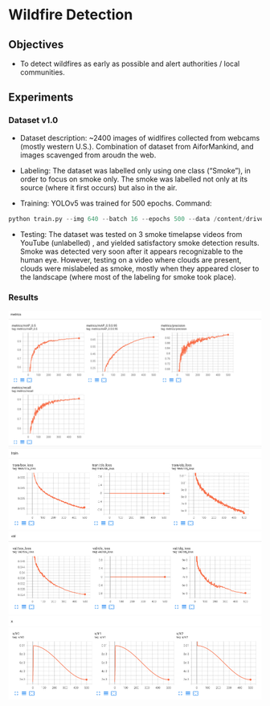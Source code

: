 # Wildfire Detection

## Objectives

- To detect wildfires as early as possible and alert authorities / local communities.

## Experiments

### Dataset v1.0

- Dataset description: ~2400 images of widlfires collected from webcams (mostly western U.S.). Combination of dataset from AiforMankind, and images scavenged from aroudn the web.

- Labeling: The dataset was labelled only using one class (“Smoke”), in order to focus on smoke only. The smoke was labelled not only at its source (where it first occurs) but also in the air.

- Training: YOLOv5 was trained for 500 epochs.
Command:

```python
python train.py --img 640 --batch 16 --epochs 500 --data /content/drive/MyDrive/fireflyer/Detection\ system/datasets/v1.0/yolo_format/data.yaml --cache
```

- Testing: The dataset was tested on 3 smoke timelapse videos from YouTube (unlabelled) , and yielded satisfactory smoke detection results. Smoke was detected very soon after it appears recognizable to the human eye. However, testing on a video where clouds are present, clouds were mislabeled as smoke, mostly when they appeared closer to the landscape (where most of the labeling for smoke took place).

### Results

 ![First experiment metrics](first_experiment/metrics.png)
 ![First experiment metrics](first_experiment/train.png)
 ![First experiment metrics](first_experiment/val.png)
 ![First experiment metrics](first_experiment/x.png)


